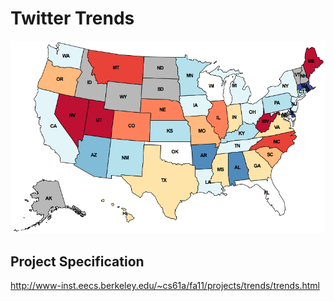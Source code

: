 Twitter Trends
=============

![texas](https://github.com/knd/BerkeleyEducation/raw/master/CS61A/proj2/texas.png)

Project Specification
----

http://www-inst.eecs.berkeley.edu/~cs61a/fa11/projects/trends/trends.html
